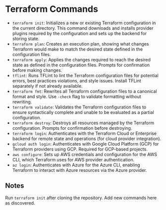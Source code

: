 # Terraform Commands

- `terraform init`: Initializes a new or existing Terraform configuration in the current directory. This command downloads and installs provider plugins required by the configuration and sets up the backend for storing state.
- `terraform plan`: Creates an execution plan, showing what changes Terraform would make to match the desired state defined in the configuration files.
- `terraform apply`: Applies the changes required to reach the desired state as defined in the configuration files. Prompts for confirmation before making changes.
- `tflint`: Runs TFLint to lint the Terraform configuration files for potential errors, best practices violations, and style issues. Install TFLint separately if not already available.
- `terraform fmt`: Rewrites all Terraform configuration files to a canonical format and style. Use `-check` flag to validate formatting without rewriting.
- `terraform validate`: Validates the Terraform configuration files to ensure syntactically complete and unable to be evaluated as a partial configuration.
- `terraform destroy`: Destroys all resources managed by the Terraform configuration. Prompts for confirmation before destroying.
- `terraform login`: Authenticates with the Terraform Cloud or Enterprise backend for remote state and operations (for cloud provider integration).
- `gcloud auth login`: Authenticates with Google Cloud Platform (GCP) for Terraform providers using GCP. Required for GCP-based projects.
- `aws configure`: Sets up AWS credentials and configuration for the AWS CLI, which Terraform uses for AWS provider authentication.
- `az login`: Authenticates with Azure for the Azure CLI, enabling Terraform to interact with Azure resources via the Azure provider.

## Notes
Run `terraform init` after cloning the repository. Add new commands here as discovered.